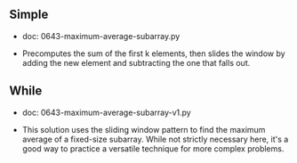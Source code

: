 ## Simple

- doc: 0643-maximum-average-subarray.py

- Precomputes the sum of the first k elements, then slides the window by adding the new element and subtracting the one that falls out.

## While

- doc: 0643-maximum-average-subarray-v1.py

- This solution uses the sliding window pattern to find the maximum average of a fixed-size subarray.
  While not strictly necessary here, it's a good way to practice a versatile technique for more complex problems.
